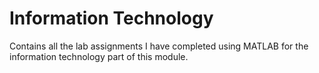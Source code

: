 # Information Technology

Contains all the lab assignments I have completed using MATLAB for the information technology part of this module.
